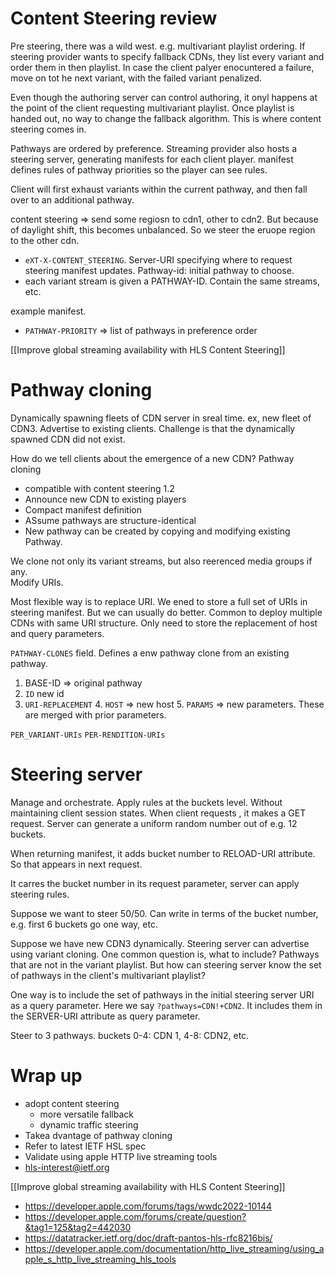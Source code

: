 # Content Steering review
Pre steering, there was a wild west.  e.g. multivariant playlist ordering.  If steering provider wants to specify fallback CDNs, they list every variant and order them in then playlist.  In case the client palyer enocuntered a failure, move on tot he next variant, with the failed variant penalized.

Even though the authoring server can control authoring, it onyl happens at the point of the client requesting multivariant playlist.  Once playlist is handed out, no way to change the fallback algorithm.  This is where content steering comes in.

Pathways are ordered by preference.  Streaming provider also hosts a steering server, generating manifests for each client player.  manifest defines rules of pathway priorities so the player can see rules.

Client will first exhaust variants within the current pathway, and then fall over to an additional pathway.  

content steering => send some regiosn to cdn1, other to cdn2.  But because of daylight shift, this becomes unbalanced.  So we steer the eruope region to the other cdn.

* `eXT-X-CONTENT_STEERING`.  Server-URI specifying where to request steering manifest updates.  Pathway-id: initial pathway to choose.
* each variant stream is given a PATHWAY-ID.  Contain the same streams, etc.

example manifest.
* `PATHWAY-PRIORITY` => list of pathways in preference order

[[Improve global streaming availability with HLS Content Steering]]
# Pathway cloning
Dynamically spawning fleets of CDN server in sreal time.  ex, new fleet of CDN3.  Advertise to existing clients.  Challenge is that the dynamically spawned CDN did not exist.

How do we tell clients about the emergence of a new CDN?  Pathway cloning
* compatible with content steering 1.2
* Announce new CDN to existing players
* Compact manifest definition
* ASsume pathways are structure-identical
* New pathway can be created by copying and modifying existing Pathway.

We clone not only its variant streams, but also reerenced media groups if any.  
Modify URIs.  

Most flexible way is to replace URI.  We ened to store a full set of URIs in steering manifest.  But we can usually do better.  Common to deploy multiple CDNs with same URI structure.  Only need to store the replacement of host and query parameters.

`PATHWAY-CLONES` field.  Defines a enw pathway clone from an existing pathway.
1.  BASE-ID => original pathway
2. `ID` new id
3. `URI-REPLACEMENT`
	4. `HOST` => new host
	5. `PARAMS` => new parameters.  These are merged with prior parameters.

`PER_VARIANT-URIs`
`PER-RENDITION-URIs`

# Steering server
Manage and orchestrate.  Apply rules at the buckets level.  Without maintaining client session states.  When client requests , it makes a GET request.
Server can generate a uniform random number out of e.g. 12 buckets.

When returning manifest, it adds bucket number to RELOAD-URI attribute.  So that appears in next request.

It carres the bucket number in its request parameter, server can apply steering rules.  

Suppose we want to steer 50/50.  Can write in terms of the bucket number, e.g. first 6 buckets go one way, etc.

Suppose we have new CDN3 dynamically.  Steering server can advertise using variant cloning.  One common question is, what to include?  Pathways that are not in the variant playlist.  But how can steering server know the set of pathways in the client's multivariant playlist?

One way is to include the set of pathways in the initial steering server URI as a query parameter.  Here we say `?pathways=CDN!+CDN2`.  It includes them in the SERVER-URI attribute as query parameter.

Steer to 3 pathways.  buckets 0-4: CDN 1, 4-8: CDN2, etc.  

# Wrap up
* adopt content steering
	* more versatile fallback
	* dynamic traffic steering
* Takea dvantage of pathway cloning
* Refer to latest IETF HSL spec
* Validate using apple HTTP live streaming tools
* hls-interest@ietf.org

[[Improve global streaming availability with HLS Content Steering]]


* https://developer.apple.com/forums/tags/wwdc2022-10144
* https://developer.apple.com/forums/create/question?&tag1=125&tag2=442030
* https://datatracker.ietf.org/doc/draft-pantos-hls-rfc8216bis/
* https://developer.apple.com/documentation/http_live_streaming/using_apple_s_http_live_streaming_hls_tools
